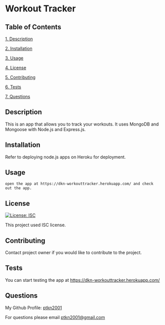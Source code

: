 # Workout Tracker

## Table of Contents

[1. Description](#description)

[2. Installation](#installation)

[3. Usage](#usage)

[4. License](#license)

[5. Contributing](#contributing)

[6. Tests](#tests)

[7. Questions](#questions)

## Description

This is an app that allows you to track your workouts. It uses MongoDB and Mongoose with Node.js and Express.js.

## Installation

Refer to deploying node.js apps on Heroku for deployment.

## Usage

```
open the app at https://dkn-workouttracker.herokuapp.com/ and check out the app.
```

## License

[![License: ISC](https://img.shields.io/badge/License-ISC-blue.svg)](https://opensource.org/licenses/ISC)

This project used ISC license.

## Contributing

Contact project owner if you would like to contribute to the project.

## Tests

You can start testing the app at https://dkn-workouttracker.herokuapp.com/

## Questions

My Github Profile: [ptkn2001](https://github.com/ptkn2001)

For questions please email [ptkn2001@gmail.com](mailto://ptkn2001@gmail.com)
